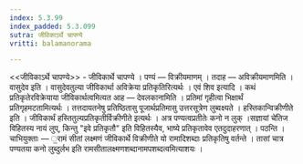 ```yaml
---
index: 5.3.99
index_padded: 5.3.099
sutra: जीविकाऽर्थे चापण्ये
vritti: balamanorama

---
```

<<जीविकाऽर्थे चापण्ये>> - जीविकार्थे चापण्ये । पण्यं — विक्रीयमाणम् । तदाह — अविक्रीयमाणमिति । वासुदेव इति । वासुदेवतुल्या जीविकार्था अविक्रेया प्रतिकृतिरित्यर्थः । एवं शिव इत्यादि । कथं प्रतिकृतेरविक्रेयाया जीविकार्थत्वमित्यत आह — देवलकानामिति । प्रतिमां गृहीत्वा भिक्षार्थं प्रतिगृहमटतामित्यर्थः । तत्तदायतनेषु प्रतिष्ठितासु पूजार्थप्रतिमासु उत्तरसूत्रेण लुब्वक्ष्यते । हस्तिकान्विक्रीणीते इति । जीविकार्थं हस्तितुल्यप्रतिकृतीर्विक्रीणीते इत्यर्थः । अत्र पण्यत्वप्रतीतेः कनो न लुक् ।सज्ञायां चे॑तिज विहितस्य नायं लुप्, किन्तु "इवे प्रतिकृतौ" इति विहितस्यैव, भाष्ये प्रतिकृतावेव एतदुदाहरणात् । पठन्ति । चाभियुक्ताः — ॒रामं सीतां लक्ष्मणं जीविकार्थे विक्रीणीते यो रामादिशब्दाः प्रतिकृतिषु वर्तन्ते । तासां चात्र पण्यतया कनो लुब्दुर्लभ इति रामसीतालक्ष्मणशब्दानामपशब्दत्वमित्याशयः । 